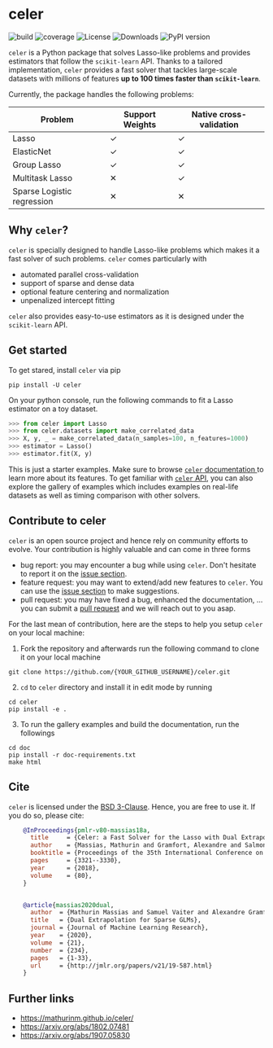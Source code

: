 # celer

![build](https://github.com/mathurinm/celer/workflows/build/badge.svg)
![coverage](https://codecov.io/gh/mathurinm/celer/branch/main/graphs/badge.svg?branch=main)
![License](https://img.shields.io/badge/License-BSD_3--Clause-blue.svg)
![Downloads](https://pepy.tech/badge/celer/month)
![PyPI version](https://badge.fury.io/py/celer.svg)


``celer`` is a Python package that solves Lasso-like problems and provides estimators that follow the ``scikit-learn`` API. Thanks to a tailored implementation, ``celer`` provides a fast solver that tackles large-scale datasets with millions of features **up to 100 times faster than ``scikit-learn``**.

Currently, the package handles the following problems:


| Problem                       | Support Weights | Native cross-validation
| -----------                   | -----------     |----------------
| Lasso                         | ✓               | ✓
| ElasticNet                    | ✓               | ✓
| Group Lasso                   | ✓               | ✓
| Multitask Lasso               | ✕               | ✓
| Sparse Logistic regression    | ✕               | ✕



## Why ``celer``?

``celer`` is specially designed to handle Lasso-like problems which makes it a fast solver of such problems.
``celer`` comes particularly with

- automated parallel cross-validation
- support of sparse and dense data
- optional feature centering and normalization
- unpenalized intercept fitting

``celer`` also provides easy-to-use estimators as it is designed under the ``scikit-learn`` API.



## Get started

To get stared, install ``celer`` via pip

```shell
pip install -U celer
```

On your python console,
run the following commands to fit a Lasso estimator on a toy dataset.

```python
>>> from celer import Lasso
>>> from celer.datasets import make_correlated_data
>>> X, y, _ = make_correlated_data(n_samples=100, n_features=1000)
>>> estimator = Lasso()
>>> estimator.fit(X, y)
```

This is just a starter examples.
Make sure to browse [``celer`` documentation ](https://mathurinm.github.io/celer/) to learn more about its features.
To get familiar with [``celer`` API](https://mathurinm.github.io/celer/api.html), you can also explore the gallery of examples
which includes examples on real-life datasets as well as timing comparison with other solvers.



## Contribute to celer

``celer`` is an open source project and hence rely on community efforts to evolve.
Your contribution is highly valuable and can come in three forms

- bug report: you may encounter a bug while using ``celer``. Don't hesitate to report it on the [issue section](https://github.com/mathurinm/celer/issues).
- feature request: you may want to extend/add new features to ``celer``. You can use the [issue section](https://github.com/mathurinm/celer/issues) to make suggestions.
- pull request: you may have fixed a bug, enhanced the documentation, ... you can submit a [pull request](https://github.com/mathurinm/celer/pulls) and we will reach out to you asap.

For the last mean of contribution, here are the steps to help you setup ``celer`` on your local machine:

1. Fork the repository and afterwards run the following command to clone it on your local machine

```shell
git clone https://github.com/{YOUR_GITHUB_USERNAME}/celer.git
```

2. ``cd`` to ``celer`` directory and install it in edit mode by running

```shell
cd celer
pip install -e .
```

3. To run the gallery examples and build the documentation, run the followings

```shell
cd doc
pip install -r doc-requirements.txt
make html
```


## Cite

``celer`` is licensed under the [BSD 3-Clause](https://github.com/mathurinm/celer/blob/main/LICENSE). Hence, you are free to use it.
If you do so, please cite:


```bibtex
    @InProceedings{pmlr-v80-massias18a,
      title     = {Celer: a Fast Solver for the Lasso with Dual Extrapolation},
      author    = {Massias, Mathurin and Gramfort, Alexandre and Salmon, Joseph},
      booktitle = {Proceedings of the 35th International Conference on Machine Learning},
      pages     = {3321--3330},
      year      = {2018},
      volume    = {80},
    }


    @article{massias2020dual,
      author  = {Mathurin Massias and Samuel Vaiter and Alexandre Gramfort and Joseph Salmon},
      title   = {Dual Extrapolation for Sparse GLMs},
      journal = {Journal of Machine Learning Research},
      year    = {2020},
      volume  = {21},
      number  = {234},
      pages   = {1-33},
      url     = {http://jmlr.org/papers/v21/19-587.html}
    }
```


## Further links

- https://mathurinm.github.io/celer/
- https://arxiv.org/abs/1802.07481
- https://arxiv.org/abs/1907.05830